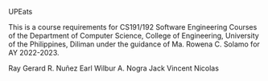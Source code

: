 UPEats

This is a course requirements for CS191/192 Software Engineering Courses of the Department of Computer Science, College of Engineering, University of the Philippines, Diliman under the guidance of Ma. Rowena C. Solamo for AY 2022-2023.


Ray Gerard R. Nuñez 
Earl Wilbur A. Nogra
Jack Vincent Nicolas
